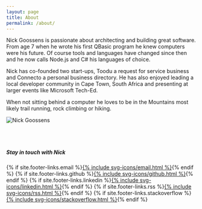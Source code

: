 ```yaml
---
layout: page
title: About
permalink: /about/
---
```


Nick Goossens is passionate about architecting and building great software. From age 7 when
he wrote his first QBasic program he knew computers were his future. Of course tools and languages
have changed since then and he now calls Node.js and C# his languages of choice.

Nick has co-founded two start-ups, Toodu a request for service business and Connecto a personal
business directory. He has also enjoyed leading a local developer community in Cape Town, South Africa
and presenting at larger events like Microsoft Tech-Ed.

When not sitting behind a computer he loves to be in the Mountains most likely trail running,
rock climbing or hiking.

![Nick Goossens](http://ngoossens.github.io/assets/images/about/nick.jpg)

<br/>  
<br/>  

##### Stay in touch with Nick
{% if site.footer-links.email %}<a href="mailto: {{ site.footer-links.email }}">{% include svg-icons/email.html %}</a>{% endif %}
{% if site.footer-links.github %}<a href="http://github.com/{{ site.footer-links.github }}">{% include svg-icons/github.html %}</a>{% endif %}
{% if site.footer-links.linkedin %}<a href="http://linkedin.com/in/{{ site.footer-links.linkedin }}">{% include svg-icons/linkedin.html %}</a>{% endif %}
{% if site.footer-links.rss %}<a href="{{ site.url }}/feed.xml">{% include svg-icons/rss.html %}</a>{% endif %}
{% if site.footer-links.stackoverflow %}<a href="http://stackoverflow.com/{{ site.footer-links.stackoverflow }}">{% include svg-icons/stackoverflow.html %}</a>{% endif %}
